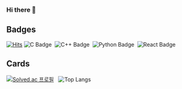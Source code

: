 ### Hi there 👋

## Badges
[![Hits](https://hits.seeyoufarm.com/api/count/incr/badge.svg?url=https%3A%2F%2Fgithub.com%2Fstop1one&count_bg=%2330B800&title_bg=%23555555&icon=&icon_color=%23E7E7E7&title=VISIT&edge_flat=false)](https://hits.seeyoufarm.com)
![C Badge](https://img.shields.io/badge/C-A8B9CC?style=flat-square&logo=C&logoColor=white)&nbsp;
![C++ Badge](https://img.shields.io/badge/C++-00599C?style=flat-square&logo=C++&logoColor=white)&nbsp;
![Python Badge](https://img.shields.io/badge/Python-3776AB?style=flat-square&logo=Python&logoColor=white)&nbsp;
![React Badge](https://img.shields.io/badge/React-61DAFB?style=flat-square&logo=React&logoColor=black)&nbsp;

## Cards
[![Solved.ac 프로필](http://mazassumnida.wtf/api/v2/generate_badge?boj=stop1one)](https://solved.ac/stop1one)
&nbsp;
![Top Langs](https://github-readme-stats.vercel.app/api/top-langs/?username=stop1one&layout=compact)

<!--
**stop1one/stop1one** is a ✨ _special_ ✨ repository because its `README.md` (this file) appears on your GitHub profile.

Here are some ideas to get you started:

- 🔭 I’m currently working on ...
- 🌱 I’m currently learning ...
- 👯 I’m looking to collaborate on ...
- 🤔 I’m looking for help with ...
- 💬 Ask me about ...
- 📫 How to reach me: ...
- 😄 Pronouns: ...
- ⚡ Fun fact: ...
-->
